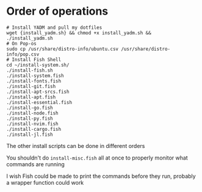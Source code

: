 # Order of operations

```
# Install YADM and pull my dotfiles
wget {install_yadm.sh} && chmod +x install_yadm.sh && ./install_yadm.sh
# On Pop-os
sudo cp /usr/share/distro-info/ubuntu.csv /usr/share/distro-info/pop.csv
# Install Fish Shell
cd ~/install-system.sh/
./install-fish.sh
./install-system.fish
./install-fonts.fish
./install-git.fish
./install-apt-srcs.fish
./install-apt.fish
./install-essential.fish
./install-go.fish
./install-node.fish
./install-py.fish
./install-nvim.fish
./install-cargo.fish
./install-jl.fish
```

The other install scripts can be done in different orders

You shouldn't do `install-misc.fish` all at once to properly monitor what commands are running

I wish Fish could be made to print the commands before they run, probably a wrapper function could work
